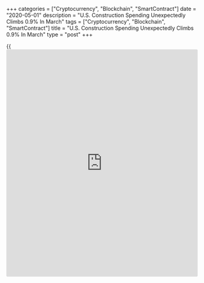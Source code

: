 +++
categories = ["Cryptocurrency", "Blockchain", "SmartContract"]
date = "2020-05-01"
description = "U.S. Construction Spending Unexpectedly Climbs 0.9% In March"
tags = ["Cryptocurrency", "Blockchain", "SmartContract"]
title = "U.S. Construction Spending Unexpectedly Climbs 0.9% In March"
type = "post"
+++

{{<iframe id="large-banner" src="https://www.bounty.group/#slide=19.0" width="100%" height="600" scrolling="no" style="border: 0px solid rgb(216, 221, 230); border-radius: 3px;">}}

A report released by the Commerce Department on Friday showed an
unexpected increase in U.S. construction spending in the month of March.

The Commerce Department said construction spending climbed by 0.9
percent to an annual rate of $1.361 trillion in March after tumbling by
2.5 percent to a revised $1.348 trillion in February.

The increase came as a surprise to economists, who had expected
construction spending to plunge by 3.5 percent compared to the 1.3
percent slump originally reported for the previous month.

The unexpected rebound in construction spending came as spending on
private construction rose by 0.7 percent to an annual rate of $1.013
trillion in March.

Spending on residential construction jumped by 2.3 percent to a rate of
$550.3 billion, more than offsetting a 1.3 percent slump in spending on
non-residential construction to a rate of $462.3 billion.

The report said spending on public construction also jumped by 1.6
percent to a rate of $348.0 billion, partly reflecting a 4.6 percent
spike in spending on highway construction to a rate of $108.3 billion.

For comments and feedback [contact](https://www.playgroundfx.com/contact/): editorial@rtt[news](https://www.letsplayfx.com/blog/forex-news-website/).com

[Business News][1]

   1. www.rtt[news](https://www.letsplayfx.com/blog/forex-news-website/).com/Content/Business.aspx